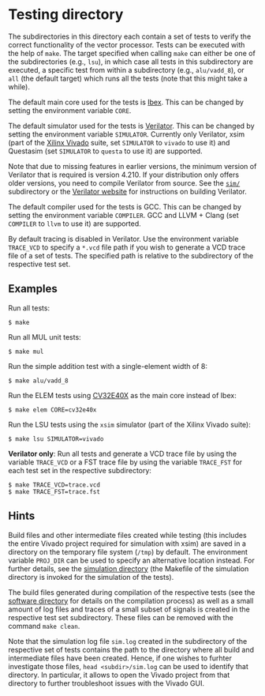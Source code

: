 # Testing directory

The subdirectories in this directory each contain a set of tests to verify the
correct functionality of the vector processor.  Tests can be executed with the
help of `make`.  The target specified when calling `make` can either be one of
the subdirectories (e.g., `lsu`), in which case all tests in this subdirectory
are executed, a specific test from within a subdirectory (e.g., `alu/vadd_8`),
or `all` (the default target) which runs all the tests (note that this might
take a while).

The default main core used for the tests is
[Ibex](https://github.com/lowRISC/ibex).  This can be changed by setting the
environment variable `CORE`.

The default simulator used for the tests is
[Verilator](https://www.veripool.org/verilator/).  This can be changed by
setting the environment variable `SIMULATOR`.  Currently only Verilator,
xsim (part of the
[Xilinx Vivado](https://www.xilinx.com/products/design-tools/vivado.html)
suite, set `SIMULATOR` to `vivado` to use it) and Questasim (set `SIMULATOR`
to `questa` to use it) are supported.

Note that due to missing features in earlier versions, the minimum version of
Verilator that is required is version 4.210.  If your distribution only offers
older versions, you need to compile Verilator from source.  See the
[`sim/`](https://github.com/vproc/vicuna/tree/main/sim) subdirectory or the
[Verilator website](https://verilator.org/guide/latest/install.html)
for instructions on building Verilator.

The default compiler used for the tests is GCC. This can be changed by
setting the environment variable `COMPILER`. GCC and LLVM + Clang (set `COMPILER`
to `llvm` to use it) are supported.

By default tracing is disabled in Verilator.  Use the environment variable
`TRACE_VCD` to specify a `*.vcd` file path if you wish to generate a VCD trace
file of a set of tests.  The specified path is relative to the subdirectory of
the respective test set.


## Examples

Run all tests:
```
$ make
```

Run all MUL unit tests:
```
$ make mul
```

Run the simple addition test with a single-element width of 8:
```
$ make alu/vadd_8
```

Run the ELEM tests using [CV32E40X](https://github.com/openhwgroup/cv32e40x)
as the main core instead of Ibex:
```
$ make elem CORE=cv32e40x
```

Run the LSU tests using the `xsim` simulator (part of the Xilinx Vivado suite):
```
$ make lsu SIMULATOR=vivado
```

**Verilator only**:  Run all tests and generate a VCD trace file by using the
variable `TRACE_VCD` or a FST trace file by using the variable `TRACE_FST` for
each test set in the respective subdirectory:
```
$ make TRACE_VCD=trace.vcd
$ make TRACE_FST=trace.fst
```


## Hints

Build files and other intermediate files created while testing (this includes
the entire Vivado project required for simulation with xsim) are saved in a
directory on the temporary file system (`/tmp`) by default.  The environment
variable `PROJ_DIR` can be used to specify an alternative location instead.
For further details, see the [simulation directory](../sim/) (the Makefile of
the simulation directory is invoked for the simulation of the tests).

The build files generated during compilation of the respective tests (see the
[software directory](../sw/) for details on the compilation process) as well as
a small amount of log files and traces of a small subset of signals is created
in the respective test set subdirectory.  These files can be removed with the
command `make clean`.

Note that the simulation log file `sim.log` created in the subdirectory of the
respective set of tests contains the path to the directory where all build and
intermediate files have been created.  Hence, if one wishes to furhter
investigate those files, `head <subdir>/sim.log` can be used to identify that
directory.  In particular, it allows to open the Vivado project from that
directory to further troubleshoot issues with the Vivado GUI.
